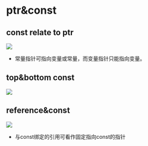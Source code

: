 # ptr&const
## const relate to ptr
<a href="https://sm.ms/image/1OMoFZ9lBKJeREp" target="_blank"><img src="https://s2.loli.net/2024/09/13/1OMoFZ9lBKJeREp.jpg" /></a>
* 常量指针可指向变量或常量，而变量指针只能指向变量。

## top&bottom const
  <a href="https://sm.ms/image/p2mVJncYL8rEzMe" target="_blank"><img src="https://s2.loli.net/2024/09/13/p2mVJncYL8rEzMe.jpg" /></a>
  
## reference&const
<a href="https://sm.ms/image/kT9Hn4zmRZlyJGf" target="_blank"><img src="https://s2.loli.net/2024/09/13/kT9Hn4zmRZlyJGf.jpg" /></a>
* 与const绑定的引用可看作固定指向const的指针